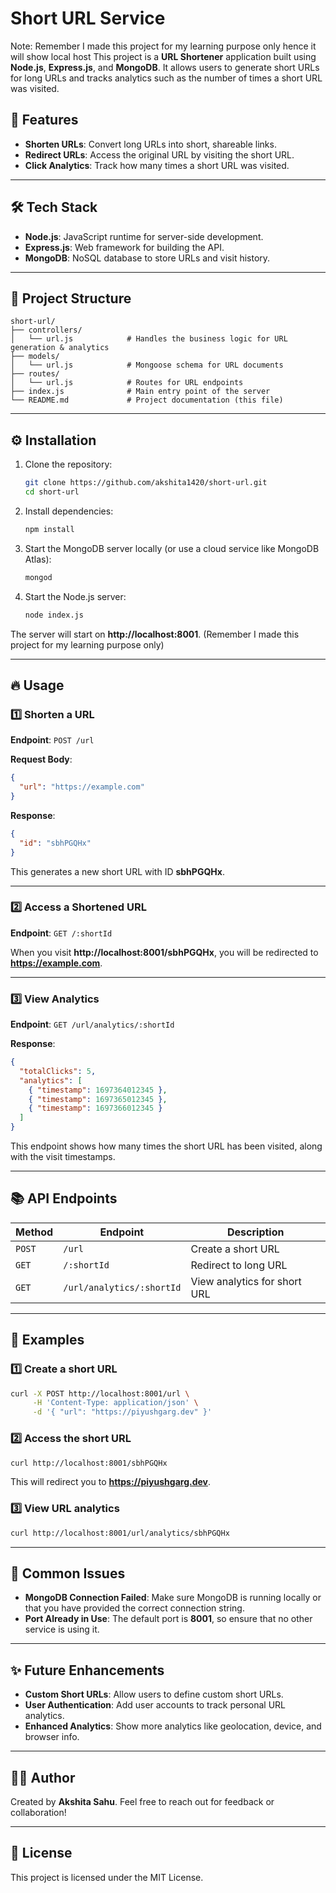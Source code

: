 # Short URL Service
Note: Remember I made this project for my learning purpose only hence it will show local host
This project is a **URL Shortener** application built using **Node.js**, **Express.js**, and **MongoDB**. It allows users to generate short URLs for long URLs and tracks analytics such as the number of times a short URL was visited.

## 🚀 **Features**
- **Shorten URLs**: Convert long URLs into short, shareable links.
- **Redirect URLs**: Access the original URL by visiting the short URL.
- **Click Analytics**: Track how many times a short URL was visited.

---

## 🛠️ **Tech Stack**
- **Node.js**: JavaScript runtime for server-side development.
- **Express.js**: Web framework for building the API.
- **MongoDB**: NoSQL database to store URLs and visit history.

---

## 📁 **Project Structure**
```
short-url/
├── controllers/
│   └── url.js            # Handles the business logic for URL generation & analytics
├── models/
│   └── url.js            # Mongoose schema for URL documents
├── routes/
│   └── url.js            # Routes for URL endpoints
├── index.js              # Main entry point of the server
└── README.md             # Project documentation (this file)
```

---

## ⚙️ **Installation**
1. Clone the repository:
   ```bash
   git clone https://github.com/akshita1420/short-url.git
   cd short-url
   ```

2. Install dependencies:
   ```bash
   npm install
   ```

3. Start the MongoDB server locally (or use a cloud service like MongoDB Atlas):
   ```bash
   mongod
   ```

4. Start the Node.js server:
   ```bash
   node index.js
   ```

The server will start on **http://localhost:8001**. (Remember I made this project for my learning purpose only)

---

## 🔥 **Usage**

### 1️⃣ **Shorten a URL**
**Endpoint**: `POST /url`

**Request Body**:
```json
{
  "url": "https://example.com"
}
```

**Response**:
```json
{
  "id": "sbhPGQHx"
}
```
This generates a new short URL with ID **sbhPGQHx**.

---

### 2️⃣ **Access a Shortened URL**
**Endpoint**: `GET /:shortId`

When you visit **http://localhost:8001/sbhPGQHx**, you will be redirected to **https://example.com**.

---

### 3️⃣ **View Analytics**
**Endpoint**: `GET /url/analytics/:shortId`

**Response**:
```json
{
  "totalClicks": 5,
  "analytics": [
    { "timestamp": 1697364012345 },
    { "timestamp": 1697365012345 },
    { "timestamp": 1697366012345 }
  ]
}
```
This endpoint shows how many times the short URL has been visited, along with the visit timestamps.

---

## 📚 **API Endpoints**
| **Method** | **Endpoint**           | **Description**         |
|------------|-----------------------|-------------------------|
| `POST`     | `/url`                 | Create a short URL      |
| `GET`      | `/:shortId`           | Redirect to long URL    |
| `GET`      | `/url/analytics/:shortId` | View analytics for short URL |

---

## 📘 **Examples**
### 1️⃣ **Create a short URL**
```bash
curl -X POST http://localhost:8001/url \
     -H 'Content-Type: application/json' \
     -d '{ "url": "https://piyushgarg.dev" }'
```

### 2️⃣ **Access the short URL**
```bash
curl http://localhost:8001/sbhPGQHx
```
This will redirect you to **https://piyushgarg.dev**.

### 3️⃣ **View URL analytics**
```bash
curl http://localhost:8001/url/analytics/sbhPGQHx
```

---

## 🐛 **Common Issues**
- **MongoDB Connection Failed**: Make sure MongoDB is running locally or that you have provided the correct connection string.
- **Port Already in Use**: The default port is **8001**, so ensure that no other service is using it.

---

## ✨ **Future Enhancements**
- **Custom Short URLs**: Allow users to define custom short URLs.
- **User Authentication**: Add user accounts to track personal URL analytics.
- **Enhanced Analytics**: Show more analytics like geolocation, device, and browser info.

---

## 🧑‍💻 **Author**
Created by **Akshita Sahu**. Feel free to reach out for feedback or collaboration!

---

## 📝 **License**
This project is licensed under the MIT License.

